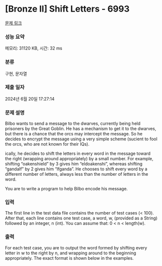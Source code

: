 # [Bronze II] Shift Letters - 6993 

[문제 링크](https://www.acmicpc.net/problem/6993) 

### 성능 요약

메모리: 31120 KB, 시간: 32 ms

### 분류

구현, 문자열

### 제출 일자

2024년 6월 20일 17:27:14

### 문제 설명

<p>Bilbo wants to send a message to the dwarves, currently being held prisoners by the Great Goblin. He has a mechanism to get it to the dwarves, but there is a chance that the orcs may intercept the message. So he decides to encrypt the message using a very simple scheme (sucient to fool the orcs, who are not known for their IQs).</p>

<p>ically, he decides to shift the letters in every word in the message toward the right (wrapping around appropriately) by a small number. For example, shifting “oakenshield” by 3 gives him “eldoakenshi”, whereas shifting “gandalf” by 2 gives him “lfganda”. He chooses to shift every word by a different number of letters, always less than the number of letters in the word.</p>

<p>You are to write a program to help Bilbo encode his message.</p>

### 입력 

 <p>The first line in the test data file contains the number of test cases (< 100). After that, each line contains one test case, a word, w, (provided as a String) followed by an integer, n (int). You can assume that: 0 < n < length(w).</p>

### 출력 

 <p>For each test case, you are to output the word formed by shifting every letter in w to the right by n, and wrapping around to the beginning appropriately. The exact format is shown below in the examples.</p>

